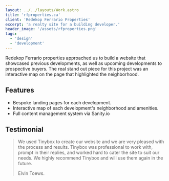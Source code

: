 ```yaml
---
layout: ../../layouts/Work.astro
title: 'rfproperties.ca'
client: 'Redekop Ferrario Properties'
excerpt: 'a realty site for a building developer.'
header_image: '/assets/rfproperties.png'
tags:
  - 'design'
  - 'development'
---
```


Redekop Ferrario properties approached us to build a website that showcased previous developments, as well as upcoming developments to prospective buyers. The real stand out piece for this project was an interactive map on the page that highlighted the neighborhood.

## Features

- Bespoke landing pages for each development.
- Interactive map of each development's neighborhood and amenities.
- Full content management system via Sanity.io 

## Testimonial

> We used Tinybox to create our website and we are very pleased with the process and results. Tinybox was professional to work with, prompt in their replies, and worked hard to cater the site to suit our needs. We highly recommend Tinybox and will use them again in the future.
> 
> Elvin Toews.

